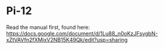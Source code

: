 # Pi-12
Read the manual first, found here: https://docs.google.com/document/d/1Lu88_n0oKzJFsvgbN-xZtVAVfn2fXMjxV2NB15K49Qk/edit?usp=sharing
